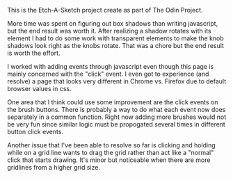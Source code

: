 This is the Etch-A-Sketch project create as part of The Odin Project.

More time was spent on figuring out box shadows than writing javascript, but the end result was worth it.  After realizing a shadow rotates with its element I had to do some work with transparent elements to make the knob shadows look right as the knobs rotate.  That was a chore but the end result is worth the effort.

I worked with adding events through javascript even though this page is mainly concerned with the "click" event.  I even got to experience (and resolve) a page that looks very different in Chrome vs. Firefox due to default browser values in css.

One area that I think could use some improvement are the click events on the brush buttons.  There is probably a way to do what each event now does separately in a common function.  Right now adding more brushes would not be very fun since similar logic must be propogated several times in different button click events.

Another issue that I've been able to resolve so far is clicking and holding while on a grid line wants to drag the grid rather than act like a "normal" click that starts drawing.  It's minor but noticeable when there are more gridlines from a higher grid size.


